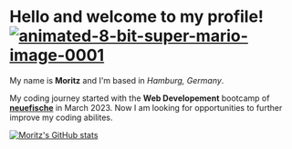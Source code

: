 # Hello and welcome to my profile! <a href="https://www.animatedimages.org/cat-8-bit-super-mario-1538.htm"><img src="https://www.animatedimages.org/data/media/1538/animated-8-bit-super-mario-image-0001.gif" border="0" alt="animated-8-bit-super-mario-image-0001" /></a>

My name is **Moritz** and I'm based in _Hamburg, Germany_. 

My coding journey started with the **Web Developement** bootcamp of [**neuefische**](https://www.neuefische.de/en/bootcamp/web-development) in March 2023. Now I am looking for opportunities to further improve my coding abilites. 

[![Moritz's GitHub stats](https://github-readme-stats.vercel.app/api?username=mzschunke)](https://github.com/mzschunke/github-readme-stats)

